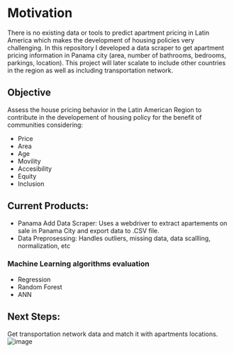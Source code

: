 # Motivation

There is no existing data or tools to predict apartment pricing in Latin America which makes the development of housing policies very challenging. In this repository I developed a data scraper to get apartment pricing information in Panama city (area, number of bathrooms, bedrooms, parkings, location). This project will later scalate to include other countries in the region as well as including transportation network.

## Objective
Assess the house pricing behavior in the Latin American Region to contribute in the developement of housing policy for the benefit of communities considering:
- Price
- Area
- Age
- Movility 
- Accesibility 
- Equity
- Inclusion

## Current Products:
- Panama Add Data Scraper: Uses a webdriver to extract apartements on sale in Panama City and export data to .CSV file.
- Data Preprosessing: Handles outliers, missing data, data scallling, normalization, etc

### Machine Learning algorithms evaluation
- Regression
- Random Forest
- ANN
## Next Steps:
Get transportation network data and match it with apartments locations.
![image](https://user-images.githubusercontent.com/54486202/199816336-e16ea740-ae0c-4128-8633-0ded391a411c.png)
